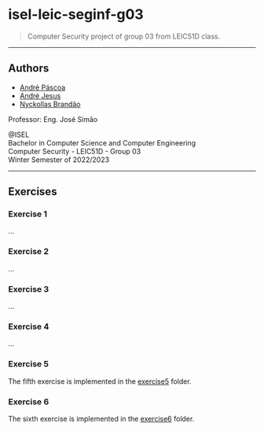 # isel-leic-seginf-g03

> Computer Security project of group 03 from LEIC51D class.

---

## Authors

- [André Páscoa](https://github.com/devandrepascoa)
- [André Jesus](https://github.com/andre-j3sus)
- [Nyckollas Brandão](https://github.com/Nyckoka)

Professor: Eng. José Simão

@ISEL<br>
Bachelor in Computer Science and Computer Engineering<br>
Computer Security - LEIC51D - Group 03<br>
Winter Semester of 2022/2023

---

## Exercises

### Exercise 1

...

### Exercise 2

...

### Exercise 3

...

### Exercise 4

...

### Exercise 5

The fifth exercise is implemented in the [exercise5](./src/main/kotlin/exercise5) folder.

### Exercise 6

The sixth exercise is implemented in the [exercise6](./src/main/kotlin/exercise6) folder.
